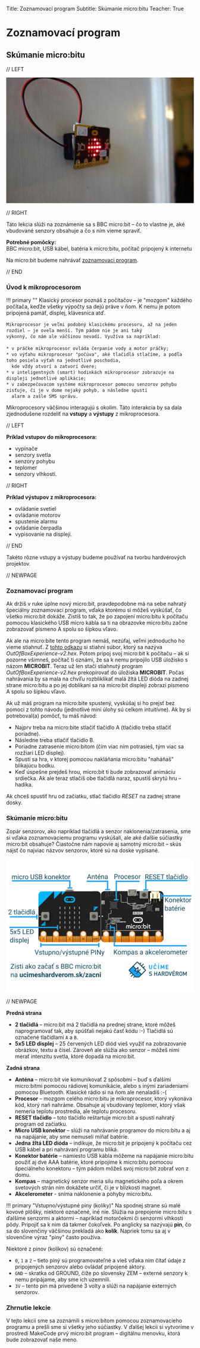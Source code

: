 Title:   Zoznamovací program
Subtitle:    Skúmanie micro:bitu
Teacher:    True

# Zoznamovací program
## Skúmanie micro:bitu


// LEFT

![Obrázok BBC micro:bitu](images/project-arrow.JPG)


// RIGHT

<div markdown="1" class="lection-desc">
Táto lekcia slúži na zoznámenie sa s BBC micro:bit – čo to vlastne je, aké vbudované senzory obsahuje a čo s ním vieme spraviť.
</div>

**Potrebné pomôcky:**  
BBC micro:bit, USB kábel, batéria k micro:bitu, počítač pripojený k internetu

Na micro:bit budeme nahrávať [zoznamovací program](https://support.microbit.org/helpdesk/attachments/19033089764).

// END


### Úvod k mikroprocesorom

!!! primary ""
    Klasický procesor poznáš z počítačov – je "mozgom" každého počítača, keďže všetky výpočty sa dejú práve v ňom. K nemu
    je potom pripojená pamäť, displej, klávesnica atď.

    Mikroprocesor je veľmi podobný klasickému procesoru, až na jeden rozdiel – je oveľa menší. Tým pádom nie je ani taký
    výkonný, čo nám ale väčšinou nevadí. Využíva sa napríklad:

    * v práčke mikroprocesor ovláda čerpanie vody a motor práčky;
    * vo výťahu mikroprocesor "počúva", aké tlačidlá stlačíme, a podľa toho posiela výťah na jednotlivé poschodia,
      kde vždy otvorí a zatvorí dvere;
    * v inteligentných (smart) hodinkách mikroprocesor zobrazuje na displeji jednotlivé aplikácie;
    * v zabezpečovacom systéme mikroprocesor pomocou senzorov pohybu zisťuje, či je v dome nejaký pohyb, a následne spustí
      alarm a zašle SMS správu.
  
Mikroprocesory väčšinou interagujú s okolím. Táto interakcia by sa dala zjednodušene rozdeliť na **vstupy**
a **výstupy** z mikroprocesora.

// LEFT

**Príklad vstupov do mikroprocesora:**

* vypínače
* senzory svetla
* senzory pohybu
* teplomer
* senzory vlhkosti.

// RIGHT

**Príklad výstupov z mikroprocesora:**

* ovládanie svetiel
* ovládanie motorov
* spustenie alarmu
* ovládanie čerpadla
* vypisovanie na displeji.

// END

Takéto rôzne vstupy a výstupy budeme používať na tvorbu hardvérových projektov.

// NEWPAGE

### Zoznamovací program

Ak držíš v ruke úplne nový micro:bit, pravdepodobne má na sebe nahratý špeciálny zoznamovací program, vďaka ktorému si môžeš vyskúšať,
čo všetko micro:bit dokáže. Zistíš to tak, že po zapojení micro:bitu k počítaču pomocou klasického USB micro kábla
sa ti na obrazovke micro:bitu začne zobrazovať písmeno A spolu so šípkou vľavo.

Ak ale na micro:bite tento program nemáš, nezúfaj, veľmi jednoducho ho vieme stiahnuť.
Z [tohto odkazu](https://support.microbit.org/helpdesk/attachments/19033089764) si stiahni súbor, ktorý sa nazýva
*OutOfBoxExperience-v2.hex*. Potom pripoj svoj micro:bit k počítaču – ak si pozorne všimneš, počítač ti oznámi, že
sa k nemu pripojilo USB úložisko s názom **MICROBIT**. Teraz už len stačí stiahnutý program *OutOfBoxExperience-v2.hex*
prekopírovať do úložiska **MICROBIT**. Počas nahrávania by sa mala na chvíľu rozbliklikať malá žltá LED dióda na zadnej strane micro:bitu a po
jej doblikaní sa na micro:bit displeji zobrazí písmeno A spolu so šípkou vľavo.


Ak už máš program na micro:bite spustený, vyskúšaj si ho prejsť bez pomoci z tohto návodu (jednotlivé mini úlohy
sú celkom intuitívne). Ak by si potreboval(a) pomôcť, tu máš návod:

* Najprv treba na micro:bite stlačiť tlačidlo A (tlačidlo treba stlačiť poriadne).
* Následne treba stlačiť tlačidlo B.
* Poriadne zatrasenie micro:bitom (čím viac ním potrasieš, tým viac sa rozžiari LED displej).
* Spustí sa hra, v ktorej pomocou nakláňania micro:bitu "naháňaš" blikajúcu bodku.
* Keď úspešne prejdeš hrou, micro:bit ti bude zobrazovať animáciu srdiečka. Ak ale teraz stlačíš obe tlačidlá naraz,
  spustíš skrytú hru – hadíka.
  
Ak chceš spustiť hru od začiatku, stlač tlačidlo *RESET* na zadnej strane dosky.

### Skúmanie micro:bitu

Zopár senzorov, ako napríklad tlačidlá a senzor naklonenia/zatrasenia, sme si vďaka zoznamovaciemu programu vyskúšali, ale
aké ďalšie súčiastky micro:bit obsahuje? Čiastočne nám napovie aj samotný micro:bit – skús nájsť čo najviac
názvov senzorov, ktoré sú na doske vypísané.

![Obrázok micro:bitu s popisom jeho častí](images/microbit_parts.png)

// NEWPAGE

**Predná strana**  

* **2 tlačidlá** – micro:bit má 2 tlačidlá na prednej strane, ktoré môžeš naprogramovať tak, aby spúšťali nejakú časť kódu :-)
                 Tlačidlá sú označené tlačidlami  `A` a `B`.
* **5x5 LED displej** – 25 červených LED diód vieš využiť na zobrazovanie obrázkov, textu a čísel. Zároveň ale slúžia
                      ako senzor – môžeš nimi merať intenzitu svetla, ktoré dopadá na micro:bit.


**Zadná strana**  

* **Anténa** – micro:bit vie komunikovať 2 spôsobmi – buď s ďalšími micro:bitmi pomocou rádiovej komunikácie, alebo
               s inými zariadeniami pomocou Bluetooth. Klasické rádio si na ňom ale nenaladíš :-(
* **Procesor** – mozgom celého micro:bitu je mikroprocesor, ktorý vykonáva kód, ktorý naň nahráme. Obsahuje aj vbudovaný
                 teplomer, ktorý však nemeria teplotu prostredia, ale teplotu procesoru.
* **RESET tlačidlo** – toto tlačidlo reštartuje micro:bit a spustí nahratý program od začiatku.
* **Micro USB konektor** – slúži na nahrávanie programov do micro:bitu a aj na napájanie, aby sme nemuseli míňať
                           batérie.
* **Jedna žltá LED dióda** – indikuje, že micro:bit je pripojený k počítaču cez USB kábel a pri nahrávaní programu
                             bliká.
* **Konektor batérie** – namiesto USB kábla môžeme na napájanie micro:bitu použiť aj dve AAA batérie, ktoré pripojíme
                         k micro:bitu pomocou špeciálneho konektoru – tým pádom môžeš svoj micro:bit zobrať von z domu.
* **Kompas** – magnetický senzor meria silu magnetického poľa a okrem svetových strán ním dokážete určiť, či je v 
               blízkosti magnet.
* **Akcelerometer** - sníma naklonenie a pohyby micro:bitu.

!!! primary "Vstupno/výstupné piny (kolíky)"
    Na spodnej strane sú malé kovové plôšky, niektoré označené, iné nie. Slúžia na prepojenie micro:bitu s ďalšíme senzormi
    a aktormi – napríklad motorčekmi či senzormi vlhkosti pôdy. Pripojiť sa k nim dá takmer čokoľvek. Po anglicky sa nazývajú
    **pin**, čo sa do slovenčiny väčšinou prekladá ako **kolík**. Napriek tomu sa aj v slovenčine výraz "piny" často používa.

Niektoré z pinov (kolíkov) sú označené:

* `0`, `1` a `2` – tieto piný sú programovateľné a vieš vďaka nim čítať údaje z pripojených senzorov alebo
                 ovládať pripojené aktory.
* `GND` – skratka od GROUND, čiže po slovensky ZEM – externé senzory k nemu pripájame, aby sme ich uzemnili.
* `3V` – tento pin má privedené 3 volty a slúži na napájanie externých senzorov.

### Zhrnutie lekcie
V tejto lekcii sme sa zoznámili s micro:bitom pomocou zoznamovacieho programu a prešli sme si všetky jeho súčiastky. V ďalšej lekcii si vytvoríme v prostredí MakeCode prvý micro:bit program – digitálnu menovku, ktorá bude zobrazovať naše meno.